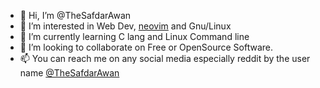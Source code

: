 - 👋 Hi, I’m @TheSafdarAwan
- 👀 I’m interested in Web Dev, [neovim](https://github.com/neovim/neovim/) and Gnu/Linux
- 🌱 I’m currently learning C lang and Linux Command line
- 💞️ I’m looking to collaborate on Free or OpenSource Software.
- 📫 You can reach me on any social media especially reddit by the user name [@TheSafdarAwan](https://www.reddit.com/user/TheSafdarAwan)
